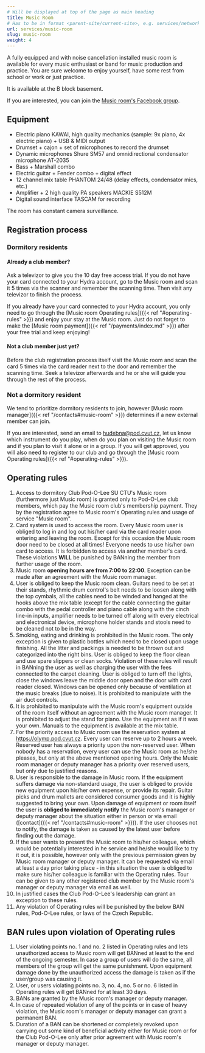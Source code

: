 ```yaml
---
# Will be displayed at top of the page as main heading
title: Music Room
# Has to be in format <parent-site/current-site>, e.g. services/network (notice missing slash at the beginning)
url: services/music-room
slug: music-room
weight: 4
---
```


A fully equipped and with noise cancellation installed music room is available for every music enthusiast or band for music production and practice. You are sure welcome to enjoy yourself, have some rest from school or work or just practice.

It is available at the B block basement.

If you are interested, you can join the [Music room's Facebook group](https://www.facebook.com/groups/135514173251273/).

## Equipment

- Electric piano KAWAI, high quality mechanics (sample: 9x piano, 4x electric piano) + USB & MIDI output
- Drumset + cajon + set of microphones to record the drumset
- Dynamic microphones Shure SM57 and omnidirectional condensator microphone AT-2035
- Bass + Marshall combo
- Electric guitar + Fender combo + digital effect
- 12 channel mix table PHANTOM 24/48 (delay effects, condensator mics, etc.)
- Amplifier + 2 high quality PA speakers MACKIE S512M
- Digital sound interface TASCAM for recording

The room has constant camera surveillance.

## Registration process

### Dormitory residents

#### Already a club member?

Ask a televizor to give you the 10 day free access trial. If you do not have your card connected to your Hydra account, go to the Music room and scan it 5 times via the scanner and remember the scanning time. Then visit any televizor to finish the process.

If you already have your card connected to your Hydra account, you only need to go through the [Music room Operating rules]({{< ref "#operating-rules" >}}) and enjoy your stay at the Music room. Just do not forget to make the [Music room payment]({{< ref "/payments/index.md" >}}) after your free trial and keep enjoying!

#### Not a club member just yet?

Before the club registration process itself visit the Music room and scan the card 5 times via the card reader next to the door and remember the scanning time. Seek a televizor afterwards and he or she will guide you through the rest of the process.

### Not a dormitory resident

We tend to prioritize dormitory residents to join, however [Music room manager]({{< ref "/contacts#music-room" >}}) determines if a new external member can join.

If you are interested, send an email to <hudebna@pod.cvut.cz>, let us know which instrument do you play, when do you plan on visiting the Music room and if you plan to visit it alone or in a group. If you will get approved, you will also need to register to our club and go through the [Music room Operating rules]({{< ref "#operating-rules" >}}).

## Operating rules

1. Access to dormitory Club Pod-O-Lee SU CTU's Music room (furthermore just Music room) is granted only to Pod-O-Lee club members, which pay the Music room club's membership payment. They by the registration agree to Music room's Operating rules and usage of service "Music room".
2. Card system is used to access the room. Every Music room user is obliged to log in and log out his/her card via the card reader upon entering and leaving the room. Except for this occasion the Music room door need to be closed at all times! Everyone needs to use his/her own card to access. It is forbidden to access via another member's card. These violations **WILL** be punished by BANning the member from further usage of the room.
3. Music room **opening hours are from 7:00 to 22:00**. Exception can be made after an agreement with the Music room manager.
4. User is obliged to keep the Music room clean. Guitars need to be set at their stands, rhythmic drum control's belt needs to be loosen along with the top cymbals, all the cables need to be winded and hanged at the hooks above the mix table (except for the cable connecting the guitar combo with the pedal controller and piano cable along with the cinch line-in inputs, amplifier needs to be turned off along with every electrical and electronical device, microphone holder stands and stools need to be cleaned not to be in the way.
5. Smoking, eating and drinking is prohibited in the Music room. The only exception is given to plastic bottles which need to be closed upon usage finishing. All the litter and packings is needed to be thrown out and categorized into the right bins. User is obliged to keep the floor clean and use spare slippers or clean socks. Violation of these rules will result in BANning the user as well as charging the user with the fees connected to the carpet cleaning. User is obliged to turn off the lights, close the windows leave the middle door open and the door with card reader closed. Windows can be opened only because of ventilation at the music breaks (due to noise). It is prohibited to manipulate with the air duct controls.
6. It is prohibited to manipulate with the Music room's equipment outside of the room itself without an agreement with the Music room manager. It is prohibited to adjust the stand for piano. Use the equipment as if it was your own. Manuals to the equipment is available at the mix table.
7. For the priority access to Music room use the reservation system at <https://olymp.pod.cvut.cz>. Every user can reserve up to 2 hours a week. Reserved user has always a priority upon the non-reserved user. When nobody has a reservation, every user can use the Music room as he/she pleases, but only at the above mentioned opening hours. Only the Music room manager or deputy manager has a priority over reserved users, but only due to justified reasons.
8. User is responsible to the damage in Music room. If the equipment suffers damage via non-standard usage, the user is obliged to provide new equipment upon his/her own expense, or provide its repair. Guitar picks and drum mallets are considered consumer goods and it is highly suggested to bring your own. Upon damage of equipment or room itself the user is **obliged to immediately notify** the Music room's manager or deputy manager about the situation either in person or via email ([contact]({{< ref "/contacts#music-room" >}})). If the user chooses not to notify, the damage is taken as caused by the latest user before finding out the damage.
9. If the user wants to present the Music room to his/her colleague, which would be potentially interested in he service and he/she would like to try it out, it is possible, however only with the previous permission given by Music room manager or deputy manager. It can be requested via email at least a day prior taking place - in this situation the user is obliged to make sure his/her colleague is familiar with the Operating rules. Tour can be given to any other registered club member by the Music room's manager or deputy manager via email as well.
10. In justified cases the Club Pod-O-Lee's leadership can grant an exception to these rules.
11. Any violation of Operating rules will be punished by the below BAN rules, Pod-O-Lee rules, or laws of the Czech Republic.

## BAN rules upon violation of Operating rules

1. User violating points no. 1 and no. 2 listed in Operating rules and lets unauthorized access to Music room will get BANned at least to the end of the ongoing semester. In case a group of users will do the same, all members of the group will get the same punishment. Upon equipment damage done by the unauthorized access the damage is taken as if the user/group was causing it.
2. User, or users violating points no. 3, no. 4, no. 5 or no. 6 listed in Operating rules will get BANned for at least 30 days.
3. BANs are granted by the Music room's manager or deputy manager.
4. In case of repeated violation of any of the points or in case of heavy violation, the Music room's manager or deputy manager can grant a permanent BAN.
5. Duration of a BAN can be shortened or completely revoked upon carrying out some kind of beneficial activity either for Music room or for the Club Pod-O-Lee only after prior agreement with Music room's manager or deputy manager.
